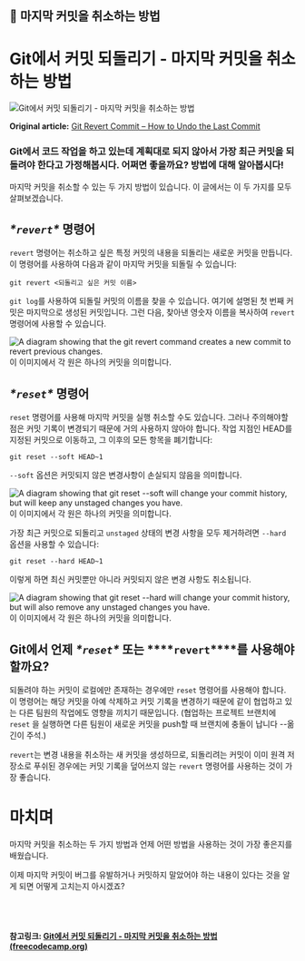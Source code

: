 ## 🛟 마지막 커밋을 취소하는 방법

# Git에서 커밋 되돌리기 - 마지막 커밋을 취소하는 방법

![Git에서 커밋 되돌리기 - 마지막 커밋을 취소하는 방법](https://www.freecodecamp.org/korean/news/content/images/size/w2000/2022/11/pexels-siegfried-poepperl-8778445--1-.jpg)

**Original article:** [Git Revert Commit – How to Undo the Last Commit](https://www.freecodecamp.org/news/git-revert-commit-how-to-undo-the-last-commit/)

### Git에서 코드 작업을 하고 있는데 계획대로 되지 않아서 가장 최근 커밋을 되돌려야 한다고 가정해봅시다. 어쩌면 좋을까요? 방법에 대해 알아봅시다!

마지막 커밋을 취소할 수 있는 두 가지 방법이 있습니다. 이 글에서는 이 두 가지를 모두 살펴보겠습니다.

## ***\*`revert`\**** 명령어

`revert` 명령어는 취소하고 싶은 특정 커밋의 내용을 되돌리는 새로운 커밋을 만듭니다. 이 명령어를 사용하여 다음과 같이 마지막 커밋을 되돌릴 수 있습니다:

```
git revert <되돌리고 싶은 커밋 이름>
```

`git log`를 사용하여 되돌릴 커밋의 이름을 찾을 수 있습니다. 여기에 설명된 첫 번째 커밋은 마지막으로 생성된 커밋입니다. 그런 다음, 찾아낸 영숫자 이름을 복사하여 `revert` 명령어에 사용할 수 있습니다.

![A diagram showing that the git revert command creates a new commit to revert previous changes.](https://www.freecodecamp.org/news/content/images/2021/08/image-117.png)이 이미지에서 각 원은 하나의 커밋을 의미합니다.

## ***\*`reset`\**** 명령어

`reset` 명령어를 사용해 마지막 커밋을 실행 취소할 수도 있습니다. 그러나 주의해야할 점은 커밋 기록이 변경되기 때문에 거의 사용하지 않아야 합니다. 작업 지점인 HEAD를 지정된 커밋으로 이동하고, 그 이후의 모든 항목을 폐기합니다:

```
git reset --soft HEAD~1
```

`--soft` 옵션은 커밋되지 않은 변경사항이 손실되지 않음을 의미합니다.

![A diagram showing that git reset --soft will change your commit history, but will keep any unstaged changes you have.](https://www.freecodecamp.org/news/content/images/2022/08/git-reset-soft.png)이 이미지에서 각 원은 하나의 커밋을 의미합니다.

가장 최근 커밋으로 되돌리고 `unstaged` 상태의 변경 사항을 모두 제거하려면 `--hard` 옵션을 사용할 수 있습니다:

```
git reset --hard HEAD~1
```

이렇게 하면 최신 커밋뿐만 아니라 커밋되지 않은 변경 사항도 취소됩니다.

![A diagram showing that git reset --hard will change your commit history, but will also remove any unstaged changes you have.](https://www.freecodecamp.org/news/content/images/2021/08/image-112.png)이 이미지에서 각 원은 하나의 커밋을 의미합니다.

## Git에서 언제 ***\*`reset`\**** 또는 ***\*`revert`\****를 사용해야 할까요?

되돌려야 하는 커밋이 로컬에만 존재하는 경우에만 `reset` 명령어를 사용해야 합니다. 이 명령어는 해당 커밋을 아예 삭제하고 커밋 기록을 변경하기 때문에 같이 협업하고 있는 다른 팀원의 작업에도 영향을 끼치기 때문입니다. (협업하는 프로젝트 브랜치에 `reset` 을 실행하면 다른 팀원이 새로운 커밋을 push할 때 브랜치에 충돌이 납니다 --옮긴이 주석.)

`revert`는 변경 내용을 취소하는 새 커밋을 생성하므로, 되돌리려는 커밋이 이미 원격 저장소로 푸쉬된 경우에는 커밋 기록을 덮어쓰지 않는 `revert` 명령어를 사용하는 것이 가장 좋습니다.

# 마치며

마지막 커밋을 취소하는 두 가지 방법과 언제 어떤 방법을 사용하는 것이 가장 좋은지를 배웠습니다.

이제 마지막 커밋이 버그를 유발하거나 커밋하지 말았어야 하는 내용이 있다는 것을 알게 되면 어떻게 고치는지 아시겠죠?

<br>

<br>

#### 참고링크: [Git에서 커밋 되돌리기 - 마지막 커밋을 취소하는 방법 (freecodecamp.org)](https://www.freecodecamp.org/korean/news/giteseo-keomis-doedolrigi-majimag-keomiseul-cwisohaneun-bangbeob/)

<br>